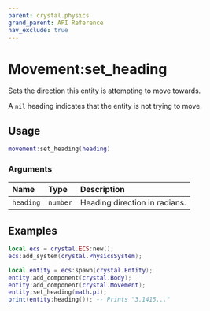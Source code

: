 ```yaml
---
parent: crystal.physics
grand_parent: API Reference
nav_exclude: true
---
```


# Movement:set_heading

Sets the direction this entity is attempting to move towards.

A `nil` heading indicates that the entity is not trying to move.

## Usage

```lua
movement:set_heading(heading)
```

### Arguments

| Name      | Type     | Description                   |
| :-------- | :------- | :---------------------------- |
| `heading` | `number` | Heading direction in radians. |

## Examples

```lua
local ecs = crystal.ECS:new();
ecs:add_system(crystal.PhysicsSystem);

local entity = ecs:spawn(crystal.Entity);
entity:add_component(crystal.Body);
entity:add_component(crystal.Movement);
entity:set_heading(math.pi);
print(entity:heading()); -- Prints "3.1415..."
```
